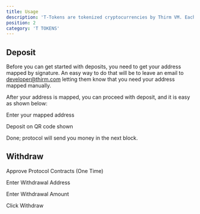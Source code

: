 ```yaml
---
title: Usage
description: 'T-Tokens are tokenized cryptocurrencies by Thirm VM. Each T-Token is 100% verifiable and backed by its native cryptocurrency (e.g., 1 tBTC = 1 BTC). T-Tokens can be used like any normal ERC20 token, which means they will work in all Ethereum Based Applications. They can be locked, lent, borrowed, traded, or used in more complex logics.'
position: 2
category: 'T TOKENS'
---
```


## Deposit

Before you can get started with deposits, you need to get your address mapped by signature. An easy way to do that will be to leave an email to developer@thirm.com letting them know that you need your address mapped manually.
 
After your address is mapped, you can proceed with deposit, and it is easy as shown below:

Enter your mapped address

Deposit on QR code shown

Done; protocol will send you money in the next block.


## Withdraw

Approve Protocol Contracts (One Time)

Enter Withdrawal Address

Enter Withdrawal Amount

Click Withdraw 

